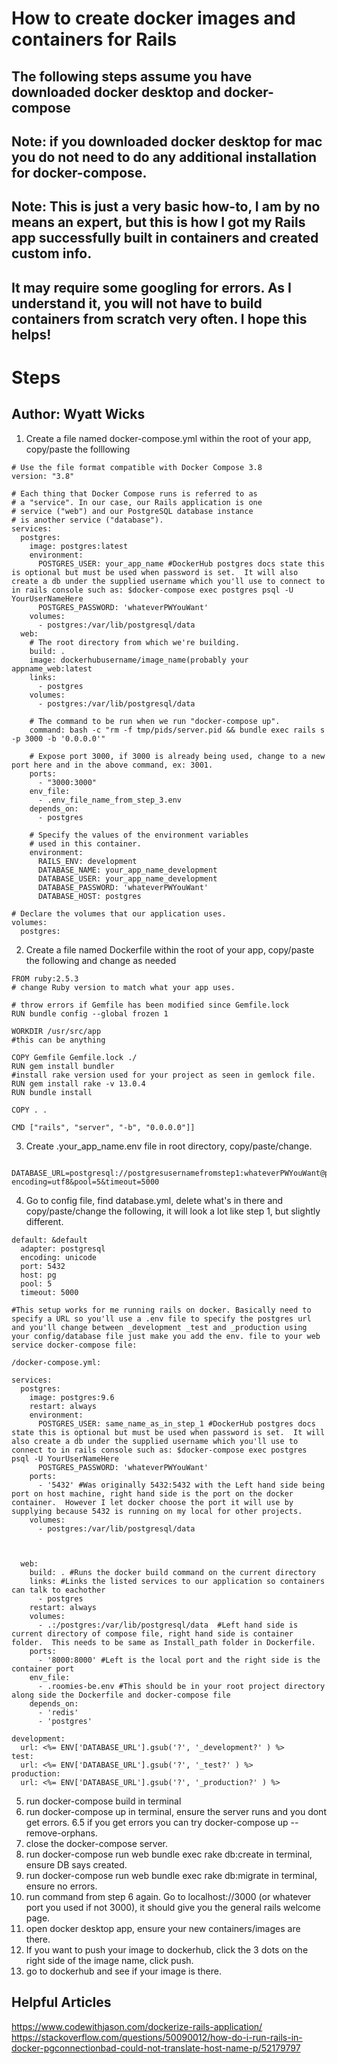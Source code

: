 # How to create docker images and containers for Rails
## The following steps assume you have downloaded docker desktop and docker-compose 
## Note: if you downloaded docker desktop for mac you do not need to do any additional installation for docker-compose.
## Note: This is just a very basic how-to, I am by no means an expert, but this is how I got my Rails app successfully built in containers and created custom info. 
## It may require some googling for errors. As I understand it, you will not have to build containers from scratch very often. I hope this helps! 
# Steps
## Author: Wyatt Wicks 
1. Create a file named docker-compose.yml within the root of your app, copy/paste the folllowing 
```
# Use the file format compatible with Docker Compose 3.8
version: "3.8"

# Each thing that Docker Compose runs is referred to as
# a "service". In our case, our Rails application is one
# service ("web") and our PostgreSQL database instance
# is another service ("database").
services:
  postgres:
    image: postgres:latest
    environment:
      POSTGRES_USER: your_app_name #DockerHub postgres docs state this is optional but must be used when password is set.  It will also create a db under the supplied username which you'll use to connect to in rails console such as: $docker-compose exec postgres psql -U YourUserNameHere
      POSTGRES_PASSWORD: 'whateverPWYouWant'
    volumes:
      - postgres:/var/lib/postgresql/data 
  web:
    # The root directory from which we're building.
    build: .
    image: dockerhubusername/image_name(probably your appname_web:latest
    links:
      - postgres
    volumes:
      - postgres:/var/lib/postgresql/data 

    # The command to be run when we run "docker-compose up".
    command: bash -c "rm -f tmp/pids/server.pid && bundle exec rails s -p 3000 -b '0.0.0.0'"

    # Expose port 3000, if 3000 is already being used, change to a new port here and in the above command, ex: 3001. 
    ports:
      - "3000:3000"
    env_file:
      - .env_file_name_from_step_3.env
    depends_on:
      - postgres

    # Specify the values of the environment variables
    # used in this container.
    environment:
      RAILS_ENV: development
      DATABASE_NAME: your_app_name_development
      DATABASE_USER: your_app_name_development
      DATABASE_PASSWORD: 'whateverPWYouWant'
      DATABASE_HOST: postgres

# Declare the volumes that our application uses.
volumes:
  postgres: 
```
2. Create a file named Dockerfile within the root of your app, copy/paste the following and change as needed
```
FROM ruby:2.5.3 
# change Ruby version to match what your app uses. 

# throw errors if Gemfile has been modified since Gemfile.lock
RUN bundle config --global frozen 1

WORKDIR /usr/src/app 
#this can be anything

COPY Gemfile Gemfile.lock ./
RUN gem install bundler
#install rake version used for your project as seen in gemlock file.
RUN gem install rake -v 13.0.4
RUN bundle install

COPY . .

CMD ["rails", "server", "-b", "0.0.0.0"]]
```
3. Create .your_app_name.env file in root directory, copy/paste/change. 
 ```
  DATABASE_URL=postgresql://postgresusernamefromstep1:whateverPWYouWant@postgres:5432/app_name_or_postgres_user_name?encoding=utf8&pool=5&timeout=5000
```
4. Go to config file, find database.yml, delete what's in there and copy/paste/change the following, it will look a lot like step 1, but slightly different.
```
default: &default
  adapter: postgresql
  encoding: unicode
  port: 5432
  host: pg
  pool: 5
  timeout: 5000

#This setup works for me running rails on docker. Basically need to specify a URL so you'll use a .env file to specify the postgres url and you'll change between _development _test and _production using your config/database file just make you add the env. file to your web service docker-compose file:

/docker-compose.yml:

services:
  postgres:
    image: postgres:9.6
    restart: always
    environment:
      POSTGRES_USER: same_name_as_in_step_1 #DockerHub postgres docs state this is optional but must be used when password is set.  It will also create a db under the supplied username which you'll use to connect to in rails console such as: $docker-compose exec postgres psql -U YourUserNameHere
      POSTGRES_PASSWORD: 'whateverPWYouWant'
    ports:
      - '5432' #Was originally 5432:5432 with the Left hand side being port on host machine, right hand side is the port on the docker container.  However I let docker choose the port it will use by supplying because 5432 is running on my local for other projects.  
    volumes:
      - postgres:/var/lib/postgresql/data 



  web:
    build: . #Runs the docker build command on the current directory
    links: #Links the listed services to our application so containers can talk to eachother
      - postgres
    restart: always
    volumes:
      - .:/postgres:/var/lib/postgresql/data  #Left hand side is current directory of compose file, right hand side is container folder.  This needs to be same as Install_path folder in Dockerfile.
    ports:
      - '8000:8000' #Left is the local port and the right side is the container port
    env_file:
      - .roomies-be.env #This should be in your root project directory along side the Dockerfile and docker-compose file
    depends_on:
      - 'redis'
      - 'postgres'

development:
  url: <%= ENV['DATABASE_URL'].gsub('?', '_development?' ) %>
test:
  url: <%= ENV['DATABASE_URL'].gsub('?', '_test?' ) %>
production:
  url: <%= ENV['DATABASE_URL'].gsub('?', '_production?' ) %>
  ```
 5. run docker-compose build in terminal
 6. run docker-compose up in terminal, ensure the server runs and you dont get errors.
 6.5 if you get errors you can try docker-compose up --remove-orphans.
 7. close the docker-compose server.
 8. run docker-compose run web bundle exec rake db:create in terminal, ensure DB says created.
 9. run docker-compose run web bundle exec rake db:migrate in terminal, ensure no errors.
 10. run command from step 6 again. Go to localhost://3000 (or whatever port you used if not 3000), it should give you the general rails welcome page.
 11. open docker desktop app, ensure your new containers/images are there.
 12. If you want to push your image to dockerhub, click the 3 dots on the right side of the image name, click push. 
 13. go to dockerhub and see if your image is there.
 
 ## Helpful Articles
 https://www.codewithjason.com/dockerize-rails-application/
 https://stackoverflow.com/questions/50090012/how-do-i-run-rails-in-docker-pgconnectionbad-could-not-translate-host-name-p/52179797
